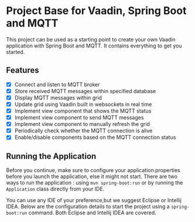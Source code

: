 # Project Base for Vaadin, Spring Boot and MQTT

This project can be used as a starting point to create your own Vaadin application with Spring Boot and MQTT. It contains everything to get you started.

## Features
- [X] Connect and listen to MQTT broker
- [X] Store received MQTT messages within specified database
- [X] Display MQTT messages within grid
- [X] Update grid using Vaadin built in websockets in real time
- [X] Implement view component that shows the MQTT status
- [X] Implement view component to send MQTT messages
- [X] Implement view component to manually refresh the grid
- [X] Periodically check whether the MQTT connection is alive
- [X] Enable/disable components based on the MQTT connection status

## Running the Application
Before you continue, make sure to configure your application.properties before
you launch the application, else it might not start.
There are two ways to run the application :  using `mvn spring-boot:run` or by running the `Application` class directly from your IDE.

You can use any IDE of your preference,but we suggest Eclipse or Intellij IDEA.
Below are the configuration details to start the project using a `spring-boot:run` command. Both Eclipse and Intellij IDEA are covered.